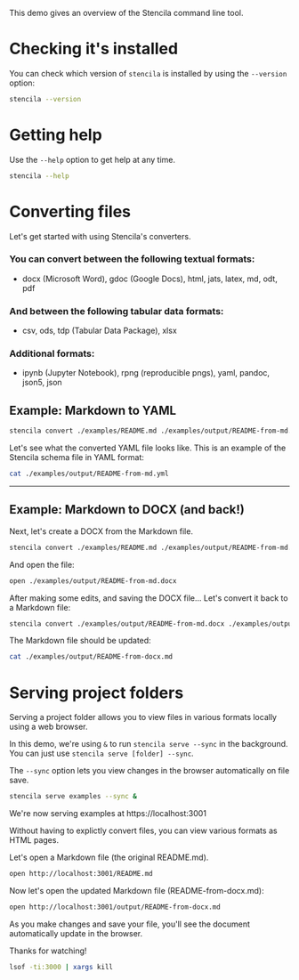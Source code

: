 This demo gives an overview of the Stencila command line tool.

# Checking it's installed

You can check which version of `stencila` is installed by using the `--version` option:

```bash
stencila --version
```

# Getting help

Use the `--help` option to get help at any time.

```bash pause=2
stencila --help
```

# Converting files

Let's get started with using Stencila's converters.

### You can convert between the following textual formats:

- docx (Microsoft Word), gdoc (Google Docs), html, jats, latex, md, odt, pdf

### And between the following tabular data formats:

- csv, ods, tdp (Tabular Data Package), xlsx

### Additional formats:

- ipynb (Jupyter Notebook), rpng (reproducible pngs), yaml, pandoc, json5, json

## Example: Markdown to YAML

```bash pause=2
stencila convert ./examples/README.md ./examples/output/README-from-md.yml
```

Let's see what the converted YAML file looks like.
This is an example of the Stencila schema file in YAML format:

```bash pause=3
cat ./examples/output/README-from-md.yml
```

---

## Example: Markdown to DOCX (and back!)

Next, let's create a DOCX from the Markdown file.

```bash pause=2
stencila convert ./examples/README.md ./examples/output/README-from-md.docx
```

And open the file:

```bash pause=5
open ./examples/output/README-from-md.docx
```

After making some edits, and saving the DOCX file...
Let's convert it back to a Markdown file:

```bash pause=2
stencila convert ./examples/output/README-from-md.docx ./examples/output/README-from-docx.md
```

The Markdown file should be updated:

```bash pause=3
cat ./examples/output/README-from-docx.md
```

# Serving project folders

Serving a project folder allows you to view files in various formats
locally using a web browser.

In this demo, we're using `&` to run `stencila serve --sync` in the background.
You can just use `stencila serve [folder] --sync`.

The `--sync` option lets you view changes in the browser automatically
on file save.

```bash pause=5
stencila serve examples --sync &
```

We're now serving examples at https://localhost:3001

Without having to explictly convert files, you can view various formats
as HTML pages.

Let's open a Markdown file (the original README.md).

```bash pause=3
open http://localhost:3001/README.md
```

Now let's open the updated Markdown file (README-from-docx.md):

```bash pause=3
open http://localhost:3001/output/README-from-docx.md
```

As you make changes and save your file, you'll see the document
automatically update in the browser.

Thanks for watching!

```bash hidden
lsof -ti:3000 | xargs kill
```
